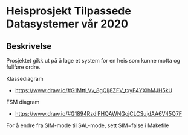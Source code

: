 # Heisprosjekt Tilpassede Datasystemer vår 2020

## Beskrivelse
Prosjektet gikk ut på å lage et system for en heis som kunne motta og fullføre ordre. 

Klassediagram
 * https://www.draw.io/#G1MttLVv_8gQIj8ZFV_txyF4YXlhMJH5kU

FSM diagram
 * https://www.draw.io/#G1894RzdlFHQAWNGojCLCSujdAA6V45Q7F

For å endre fra SIM-mode til SAL-mode, sett SIM=false i Makefile
